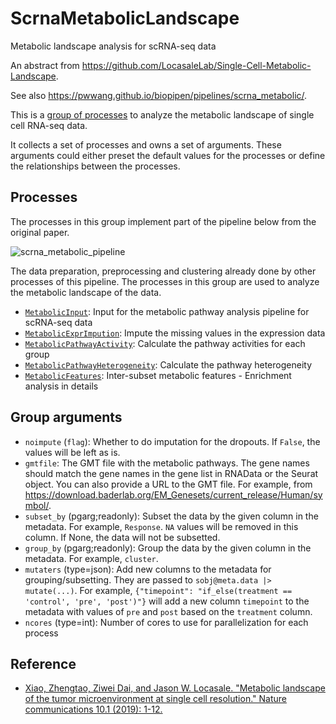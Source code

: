 # ScrnaMetabolicLandscape

Metabolic landscape analysis for scRNA-seq data

An abstract from <https://github.com/LocasaleLab/Single-Cell-Metabolic-Landscape>.

See also <https://pwwang.github.io/biopipen/pipelines/scrna_metabolic/>.

This is a [group of processes][1] to analyze the metabolic landscape of single cell RNA-seq data.

It collects a set of processes and owns a set of arguments. These arguments could either preset the default values for the processes or define the relationships between the processes.

## Processes

The processes in this group implement part of the pipeline below from the original paper.

![scrna_metabolic_pipeline](https://raw.githubusercontent.com/LocasaleLab/Single-Cell-Metabolic-Landscape/master/pipeline.png)

The data preparation, preprocessing and clustering already done by other processes of this pipeline. The processes in this group are used to analyze the metabolic landscape of the data.

- [`MetabolicInput`](./MetabolicInput.md): Input for the metabolic pathway analysis pipeline for scRNA-seq data
- [`MetabolicExprImpution`](./MetabolicExprImpution.md): Impute the missing values in the  expression data
- [`MetabolicPathwayActivity`](./MetabolicPathwayActivity.md): Calculate the pathway activities for each group
- [`MetabolicPathwayHeterogeneity`](./MetabolicPathwayHeterogeneity.md): Calculate the pathway heterogeneity
- [`MetabolicFeatures`](./MetabolicFeatures.md): Inter-subset metabolic features - Enrichment analysis in details

## Group arguments

- `noimpute` (`flag`): Whether to do imputation for the dropouts.
    If `False`, the values will be left as is.
- `gmtfile`: The GMT file with the metabolic pathways. The gene names should
    match the gene names in the gene list in RNAData or
    the Seurat object.
    You can also provide a URL to the GMT file.
    For example, from
    <https://download.baderlab.org/EM_Genesets/current_release/Human/symbol/>.
- `subset_by` (pgarg;readonly): Subset the data by the given column in the
    metadata. For example, `Response`.
    `NA` values will be removed in this column.
    If None, the data will not be subsetted.
- `group_by` (pgarg;readonly): Group the data by the given column in the
    metadata. For example, `cluster`.
- `mutaters` (type=json): Add new columns to the metadata for
    grouping/subsetting.
    They are passed to `sobj@meta.data |> mutate(...)`. For example,
    `{"timepoint": "if_else(treatment == 'control', 'pre', 'post')"}`
    will add a new column `timepoint` to the metadata with values of
    `pre` and `post` based on the `treatment` column.
- `ncores` (type=int): Number of cores to use for parallelization for
    each process

## Reference

- [Xiao, Zhengtao, Ziwei Dai, and Jason W. Locasale. "Metabolic landscape of the tumor microenvironment at single cell resolution." Nature communications 10.1 (2019): 1-12.][2]

[1]: https://pwwang.github.io/pipen/proc-group/
[2]: https://www.nature.com/articles/s41467-019-11738-0